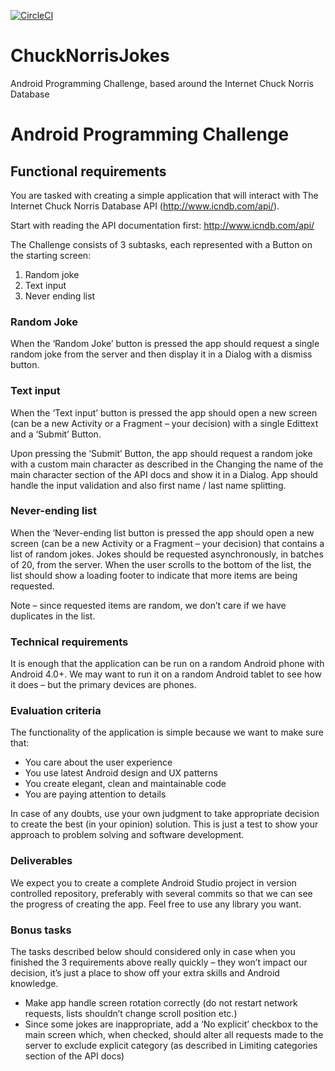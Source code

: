 [![CircleCI](https://circleci.com/gh/pauljriley/ChuckNorrisJokes.svg?style=svg&circle-token=78259d885cdd9c2e1b768b3831b2004db69fbe11)](https://circleci.com/gh/pauljriley/ChuckNorrisJokes)

# ChuckNorrisJokes
Android Programming Challenge, based around the Internet Chuck Norris Database

# Android Programming Challenge
## Functional requirements
You are tasked with creating a simple application that will interact with The Internet Chuck Norris Database API (http://www.icndb.com/api/).

Start with reading the API documentation first:
http://www.icndb.com/api/

The Challenge consists of 3 subtasks, each represented with a Button on the starting screen:
1) Random joke
2) Text input
3) Never ending list

### Random Joke
When the ‘Random Joke’ button is pressed the app should request a single random joke from the server and then display it in a Dialog with a dismiss button.

### Text input
When the ‘Text input’ button is pressed the app should open a new screen (can be a new Activity or a Fragment – your decision) with a single Edittext and a ‘Submit’ Button.

Upon pressing the ‘Submit’ Button, the app should request a random joke with a custom main character as described in the Changing the name of the main character section of the API docs and show it in a Dialog. App should handle the input validation and also first name / last name splitting.

### Never-ending list
When the ‘Never-ending list button is pressed the app should open a new screen (can be a new Activity or a Fragment – your decision) that contains a list of random jokes. Jokes should be requested asynchronously, in batches of 20, from the server. When the user scrolls
to the bottom of the list, the list should show a loading footer to indicate that more items are being requested.

Note – since requested items are random, we don’t care if we have duplicates in the list.

### Technical requirements
It is enough that the application can be run on a random Android phone with Android 4.0+. We may want to run it on a random Android tablet to see how it does – but the primary devices are phones.

### Evaluation criteria
The functionality of the application is simple because we want to make sure that:
* You care about the user experience
* You use latest Android design and UX patterns
* You create elegant, clean and maintainable code
* You are paying attention to details

In case of any doubts, use your own judgment to take appropriate decision to create the best (in your opinion) solution. This is just a test to show your approach to problem solving and software development.

### Deliverables
We expect you to create a complete Android Studio project in version controlled repository, preferably with several commits so that we can see the progress of creating the app.
Feel free to use any library you want.

### Bonus tasks
The tasks described below should considered only in case when you finished the 3 requirements above really quickly – they won’t impact our decision, it’s just a place to show off your extra skills and Android knowledge.
* Make app handle screen rotation correctly (do not restart network requests, lists shouldn’t change scroll position etc.)
* Since some jokes are inappropriate, add a ‘No explicit’ checkbox to the main screen which, when checked, should alter all requests
made to the server to exclude explicit category (as described in Limiting categories section of the API docs)
